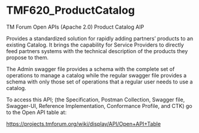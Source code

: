 # TMF620_ProductCatalog
TM Forum Open APIs (Apache 2.0) Product Catalog AIP

Provides a standardized solution for rapidly adding partners’ products to an existing Catalog. It brings the
capability for Service Providers to directly feed partners systems with the technical description of the products
they propose to them.

The Admin swagger file provides a schema with the complete set of operations to manage a catalog while the regular
swagger file provides a schema with only those set of operations that a regular user needs to use a catalog.

To access this API; (the Specification, Postman Collection, Swagger file, Swagger-UI, 
Reference Implementation, Conformance Profile, and CTK) go to the Open API table at:

https://projects.tmforum.org/wiki/display/API/Open+API+Table

